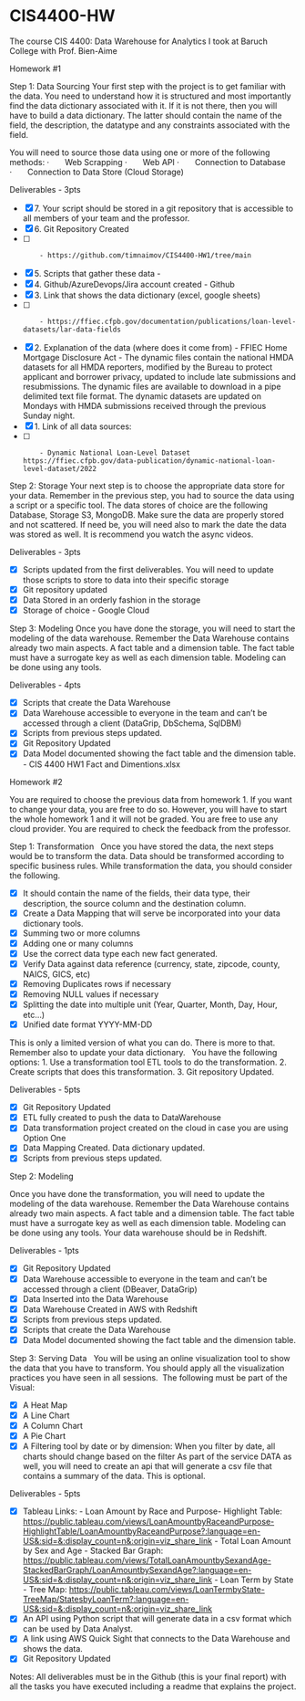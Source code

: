 # CIS4400-HW

The course CIS 4400: Data Warehouse for Analytics I took at Baruch College with Prof. Bien-Aime

Homework #1

Step 1: Data Sourcing 
Your first step with the project is to get familiar with the data. You need to understand how it is structured and most importantly find the data dictionary associated with it. If it is not there, then you will have to build a data dictionary. The latter should contain the name of the field, the description, the datatype and any constraints associated with the field. 

You will need to source those data using one or more of the following methods: 
·       Web Scrapping
·       Web API
·       Connection to Database
·       Connection to Data Store (Cloud Storage)

Deliverables - 3pts
- [x] 7. Your script should be stored in a git repository that is accessible to all members of your team and the professor.
- [x] 6. Git Repository Created
- [ ]         - https://github.com/timnaimov/CIS4400-HW1/tree/main
- [x] 5. Scripts that gather these data - 
- [x] 4. Github/AzureDevops/Jira account created - Github
- [x] 3. Link that shows the data dictionary (excel, google sheets)
- [ ]         - https://ffiec.cfpb.gov/documentation/publications/loan-level-datasets/lar-data-fields
- [x] 2. Explanation of the data (where does it come from) - FFIEC Home Mortgage Disclosure Act - The dynamic files contain the national HMDA datasets for all HMDA reporters, modified by the Bureau to protect applicant and borrower privacy, updated to include late submissions and resubmissions. The dynamic files are available to download in a pipe delimited text file format. The dynamic datasets are updated on Mondays with HMDA submissions received through the previous Sunday night.
- [x] 1. Link of all data sources:
- [ ]         - Dynamic National Loan-Level Dataset https://ffiec.cfpb.gov/data-publication/dynamic-national-loan-level-dataset/2022

Step 2: Storage
Your next step is to choose the appropriate data store for your data. Remember in the previous step, you had to source the data using a script or a specific tool. The data stores of choice are the following Database, Storage S3, MongoDB. Make sure the data are properly stored and not scattered. If need be, you will need also to mark the date the data was stored as well. It is recommend you watch the async videos.

Deliverables - 3pts
- [x] Scripts updated from the first deliverables. You will need to update those scripts to store to data into their specific storage
- [x] Git repository updated
- [x] Data Stored in an orderly fashion in the storage
- [x] Storage of choice - Google Cloud

Step 3: Modeling 
Once you have done the storage, you will need to start the modeling of the data warehouse. Remember the Data Warehouse contains already two main aspects. A fact table and a dimension table. The fact table must have a surrogate key as well as each dimension table. Modeling can be done using any tools. 

Deliverables - 4pts
- [x] Scripts that create the Data Warehouse 
- [x] Data Warehouse accessible to everyone in the team and can’t be accessed through a client (DataGrip, DbSchema, SqlDBM)
- [x] Scripts from previous steps updated.
- [x] Git Repository Updated
- [x] Data Model documented showing the fact table and the dimension table. - CIS 4400 HW1 Fact and Dimentions.xlsx

Homework #2

You are required to choose the previous data from homework 1. If you want to change your data, you are free to do so. However, you will have to start the whole homework 1 and it will not be graded. You are free to use any cloud provider. You are required to check the feedback from the professor.

Step 1: Transformation
 
Once you have stored the data, the next steps would be to transform the data. Data should be transformed according to specific business rules. While transformation the data, you should consider the following.
- [x] It should contain the name of the fields, their data type, their description, the source column and the destination column.
- [x] Create a Data Mapping that will serve be incorporated into your data dictionary tools.
- [x] Summing two or more columns
- [x] Adding one or many columns
- [x] Use the correct data type each new fact generated.
- [x] Verify Data against data reference (currency, state, zipcode, county, NAICS, GICS, etc)
- [x] Removing Duplicates rows if necessary
- [x] Removing NULL values if necessary
- [x] Splitting the date into multiple unit (Year, Quarter, Month, Day, Hour, etc…)
- [x] Unified date format YYYY-MM-DD

This is only a limited version of what you can do. There is more to that.  Remember also to update your data dictionary.
 
You have the following options:
        1. Use a transformation tool ETL tools to do the transformation.
        2. Create scripts that does this transformation.
        3. Git repository Updated.

Deliverables - 5pts
- [x] Git Repository Updated
- [x] ETL fully created to push the data to DataWarehouse
- [x] Data transformation project created on the cloud in case you are using Option One
- [x] Data Mapping Created. Data dictionary updated.
- [x] Scripts from previous steps updated.

Step 2: Modeling

Once you have done the transformation, you will need to update the modeling of the data warehouse. Remember the Data Warehouse contains already two main aspects. A fact table and a dimension table. The fact table must have a surrogate key as well as each dimension table. Modeling can be done using any tools. Your data warehouse should be in Redshift.

Deliverables - 1pts
- [x] Git Repository Updated
- [x] Data Warehouse accessible to everyone in the team and can’t be accessed through a client (DBeaver, DataGrip)
- [x] Data Inserted into the Data Warehouse
- [x] Data Warehouse Created in AWS with Redshift
- [x] Scripts from previous steps updated.
- [x] Scripts that create the Data Warehouse
- [x] Data Model documented showing the fact table and the dimension table.

Step 3: Serving Data
 
You will be using an online visualization tool to show the data that you have to transform. You should apply all the visualization practices you have seen in all sessions.  The following must be part of the Visual:
- [x] A Heat Map
- [x] A Line Chart
- [x] A Column Chart
- [x] A Pie Chart
- [x] A Filtering tool by date or by dimension: When you filter by date, all charts should change based on the filter
  As part of the service DATA as well, you will need to create an api that will generate a csv file that contains a summary of the data. This is optional.

Deliverables - 5pts
- [x] Tableau Links:
        - Loan Amount by Race and Purpose- Highlight Table: https://public.tableau.com/views/LoanAmountbyRaceandPurpose-HighlightTable/LoanAmountbyRaceandPurpose?:language=en-US&:sid=&:display_count=n&:origin=viz_share_link
        - Total Loan Amount by Sex and Age - Stacked Bar Graph: https://public.tableau.com/views/TotalLoanAmountbySexandAge-StackedBarGraph/LoanAmountbySexandAge?:language=en-US&:sid=&:display_count=n&:origin=viz_share_link
        - Loan Term by State - Tree Map: https://public.tableau.com/views/LoanTermbyState-TreeMap/StatesbyLoanTerm?:language=en-US&:sid=&:display_count=n&:origin=viz_share_link
- [x] An API using Python script that will generate data in a csv format which can be used by Data Analyst.
- [x] A link using AWS Quick Sight that connects to the Data Warehouse and shows the data.
- [x] Git Repository Updated

Notes: All deliverables must be in the Github (this is your final report) with all the tasks you have executed including a readme that explains the project.
